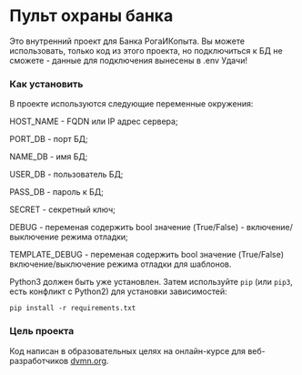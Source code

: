 # Пульт охраны банка

Это внутренний проект для Банка РогаИКопыта.
Вы можете использовать, только код из этого проекта, но подключиться к БД
не сможете - данные для подключения вынесены в .env
Удачи!

### Как установить

В проекте используются следующие переменные окружения:

HOST_NAME - FQDN или IP адрес сервера;

PORT_DB - порт БД;

NAME_DB - имя БД;

USER_DB - пользователь БД;

PASS_DB - пароль к БД;

SECRET - секретный ключ;

DEBUG - переменая содержить bool значение (True/False) - включение/выключение режима отладки;

TEMPLATE_DEBUG - переменая содержить bool значение (True/False) включение/выключение режима отладки для шаблонов.


Python3 должен быть уже установлен. 
Затем используйте `pip` (или `pip3`, есть конфликт с Python2) для установки зависимостей:
```
pip install -r requirements.txt
```

### Цель проекта

Код написан в образовательных целях на онлайн-курсе для веб-разработчиков [dvmn.org](https://dvmn.org/).